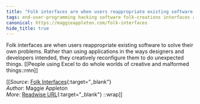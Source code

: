```yaml
---
title: "Folk interfaces are when users reappropriate existing software to solve ..."
tags: end-user-programming hacking software folk-creations interfaces adaptation articles-24164156
canonical: https://maggieappleton.com/folk-interfaces
hide_title: true
---
```


Folk interfaces are when users reappropriate existing software to solve their own problems. Rather than using applications in the ways designers and developers intended, they creatively reconfigure them to do unexpected things.
[[People using Excel to do whole worlds of creative and malformed things::rmn]]


[[_Source_: [Folk Interfaces](https://maggieappleton.com/folk-interfaces){:target="_blank"}<br>
_Author_: Maggie Appleton<br>
_More_: [Readwise URL](https://readwise.io/open/472403890){:target="_blank"}
::wrap]]